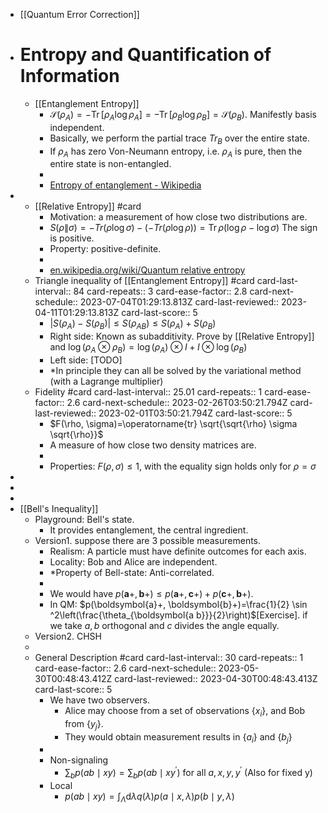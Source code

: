 - [[Quantum Error Correction]]
- # Entropy and Quantification of Information
	- [[Entanglement Entropy]]
		- $\mathcal{S}\left(\rho_A\right)=-\operatorname{Tr}\left[\rho_A \log \rho_A\right]=-\operatorname{Tr}\left[\rho_B \log \rho_B\right]=\mathcal{S}\left(\rho_B\right)$. Manifestly basis independent.
		- Basically, we perform the partial trace $Tr_B$ over the entire state.
		- If $\rho_A$ has zero Von-Neumann entropy, i.e. $\rho_A$ is pure, then the entire state is non-entangled.
		-
		- [Entropy of entanglement - Wikipedia](https://en.loveeleven.ml/wiki/Entropy_of_entanglement)
-
	- [[Relative Entropy]] #card
		- Motivation: a measurement of how close two distributions are.
		- $S(\rho \| \sigma)=-Tr(\rho \log \sigma)-(-Tr(\rho \log \rho))=\operatorname{Tr} \rho(\log \rho-\log \sigma)$ 
		  The sign is positive.
		- Property: positive-definite.
		-
		- [en.wikipedia.org/wiki/Quantum relative entropy](https://en.wikipedia.org/wiki/Quantum_relative_entropy)
	- Triangle inequality of [[Entanglement Entropy]] #card
	  card-last-interval:: 84
	  card-repeats:: 3
	  card-ease-factor:: 2.8
	  card-next-schedule:: 2023-07-04T01:29:13.813Z
	  card-last-reviewed:: 2023-04-11T01:29:13.813Z
	  card-last-score:: 5
		- $\left|S\left(\rho_A\right)-S\left(\rho_B\right)\right| \leq S\left(\rho_{A B}\right) \leq S\left(\rho_A\right)+S\left(\rho_B\right)$
		- Right side: Known as subadditivity. Prove by [[Relative Entropy]] and $\log(\rho_A\otimes\rho_B)=\log(\rho_A)\otimes I+ I\otimes\log(\rho_B)$
		- Left side: [TODO]
		- *In principle they can all be solved by the variational method (with a Lagrange multiplier)
	- Fidelity #card
	  card-last-interval:: 25.01
	  card-repeats:: 1
	  card-ease-factor:: 2.6
	  card-next-schedule:: 2023-02-26T03:50:21.794Z
	  card-last-reviewed:: 2023-02-01T03:50:21.794Z
	  card-last-score:: 5
		- $F(\rho, \sigma)=\operatorname{tr} \sqrt{\sqrt{\rho} \sigma \sqrt{\rho}}$
		- A measure of how close two density matrices are.
		-
		- Properties: $F(\rho, \sigma)\le1$, with the equality sign holds only for $\rho=\sigma$
-
-
-
- [[Bell's Inequality]]
	- Playground: Bell's state.
		- It provides entanglement, the central ingredient.
	- Version1. suppose there are 3 possible measurements.
		- Realism: A particle must have definite outcomes for each axis.
		- Locality: Bob and Alice are independent.
		- *Property of Bell-state: Anti-correlated.
		-
		- We would have $p(\boldsymbol{a}+, \boldsymbol{b}+) \leq p(\boldsymbol{a}+, \boldsymbol{c}+)+p(\boldsymbol{c}+, \boldsymbol{b}+)$.
		- In QM: $p(\boldsymbol{a}+, \boldsymbol{b}+)=\frac{1}{2} \sin ^2\left(\frac{\theta_{\boldsymbol{a b}}}{2}\right)$[Exercise].
		   if we take $a,b$ orthogonal and $c$ divides the angle equally.
	- Version2. CHSH
	-
	- General Description #card
	  card-last-interval:: 30
	  card-repeats:: 1
	  card-ease-factor:: 2.6
	  card-next-schedule:: 2023-05-30T00:48:43.412Z
	  card-last-reviewed:: 2023-04-30T00:48:43.413Z
	  card-last-score:: 5
		- We have two observers.
			- Alice may choose from a set of observations $\{x_i\}$, and Bob from $\{y_j\}$.
			- They would obtain measurement results in $\{a_i\}$  and $\{b_j\}$
		-
		- Non-signaling
			- $\sum_{b} p(a b \mid x y)=\sum_{b} p\left(a b \mid x y^{\prime}\right)$ for all $a, x, y, y^{\prime}$ (Also for fixed y)
		- Local
			- $p(a b \mid x y)=\int_{\Lambda} \mathrm{d} \lambda q(\lambda) p(a \mid x, \lambda) p(b \mid y, \lambda)$